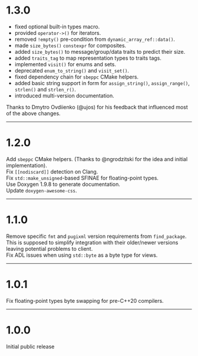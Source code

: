 # 1.3.0

- fixed optional built-in types macro.
- provided `operator->()` for iterators.
- removed `!empty()` pre-condition from `dynamic_array_ref::data()`.
- made `size_bytes()` `constexpr` for composites.
- added `size_bytes()` to message/group/data traits to predict their size.
- added `traits_tag` to map representation types to traits tags.
- implemented `visit()` for enums and sets.
- deprecated `enum_to_string()` and `visit_set()`.
- fixed dependency chain for `sbeppc` CMake helpers.
- added basic string support in form for `assign_string()`, `assign_range()`,
    `strlen()` and `strlen_r()`.
- introduced multi-version documentation.

Thanks to Dmytro Ovdiienko (@ujos) for his feedback that influenced most of the
above changes.

---

# 1.2.0

Add `sbeppc` CMake helpers. (Thanks to @ngrodzitski for the idea and initial
implementation).  
Fix `[[nodiscard]]` detection on Clang.  
Fix `std::make_unsigned`-based SFINAE for floating-point types.  
Use Doxygen 1.9.8 to generate documentation.  
Update `doxygen-awesome-css`.

---

# 1.1.0

Remove specific `fmt` and `pugixml` version requirements from `find_package`.
This is supposed to simplify integration with their older/newer versions leaving
potential problems to client.  
Fix ADL issues when using `std::byte` as a byte type for views.

---

# 1.0.1

Fix floating-point types byte swapping for pre-C++20 compilers.

---

# 1.0.0

Initial public release